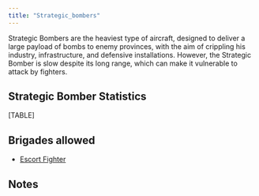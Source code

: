 ```yaml
---
title: "Strategic_bombers"
---
```


Strategic Bombers are the heaviest type of aircraft, designed to deliver
a large payload of bombs to enemy provinces, with the aim of crippling
his industry, infrastructure, and defensive installations. However, the
Strategic Bomber is slow despite its long range, which can make it
vulnerable to attack by fighters.

##  Strategic Bomber Statistics 

[TABLE]

##  Brigades allowed 

-   [Escort Fighter](/Escort_Fighter "Escort Fighter")

##  Notes 
